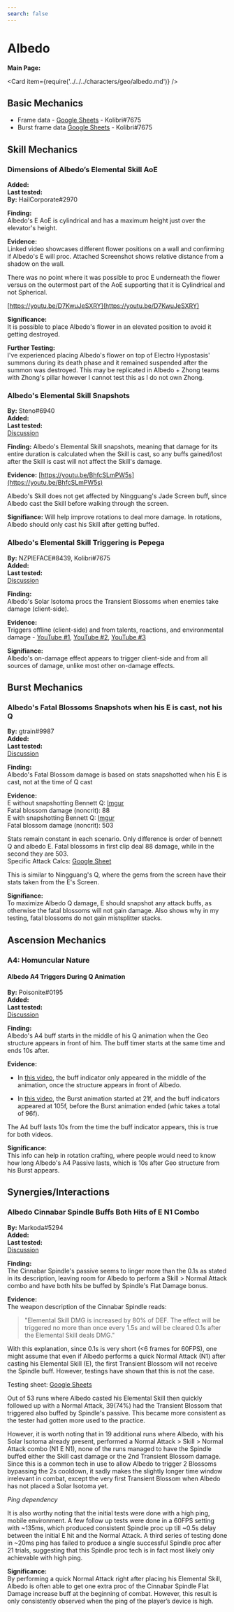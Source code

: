 ```yaml
---
search: false
---
```


# Albedo

**Main Page:**

<Card item={require('../../../characters/geo/albedo.md')} />

## Basic Mechanics

* Frame data - [Google Sheets](https://docs.google.com/spreadsheets/d/1WIejtwUZpZ2lqTNlK2_6cJPoDe0PUmCL6QKB05m_AQQ/edit?usp=sharing) - Kolibri\#7675
* Burst frame data [Google Sheets](https://docs.google.com/spreadsheets/d/1zCwdd6_KYFqMD4OQ_llGLdDshoZTu_1pmAMysxGDQvs/edit?usp=sharing) - Kolibri\#7675

## Skill Mechanics

### Dimensions of Albedo’s Elemental Skill AoE

**Added:** <Version date="2020-12-28" />  
**Last tested:** <VersionHl date="2020-12-28" />  
**By:** HailCorporate\#2970

**Finding:**  
Albedo's E AoE is cylindrical and has a maximum height just over the elevator's height.

**Evidence:**  
Linked video showcases different flower positions on a wall and confirming if Albedo's E will proc. Attached Screenshot shows relative distance from a shadow on the wall.

There was no point where it was possible to proc E underneath the flower versus on the outermost part of the AoE supporting that it is Cylindrical and not Spherical.

[https://youtu.be/D7KwuJeSXRY](https://youtu.be/D7KwuJeSXRY)

**Significance:**  
It is possible to place Albedo's flower in an elevated position to avoid it getting destroyed.

**Further Testing:**  
I've experienced placing Albedo's flower on top of Electro Hypostasis' summons during its death phase and it remained suspended after the summon was destroyed. This may be replicated in Albedo + Zhong teams with Zhong's pillar however I cannot test this as I do not own Zhong.

### Albedo's Elemental Skill Snapshots

**By:** Steno\#6940  
**Added:** <Version date="2021-04-21" />  
**Last tested:** <VersionHl date="2021-04-21" />  
[Discussion](https://tickets.deeznuts.moe/ticket-archive/attachments_834274373493456976_834662830120239115_transcript-albedo-e-snapshot.html)

**Finding:** Albedo's Elemental Skill snapshots, meaning that damage for its entire duration is calculated when the Skill is cast, so any buffs gained/lost after the Skill is cast will not affect the Skill's damage.

**Evidence:** [https://youtu.be/BhfcSLmPW5s](https://youtu.be/BhfcSLmPW5s)

Albedo's Skill does not get affected by Ningguang's Jade Screen buff, since Albedo cast the Skill before walking through the screen.

**Signifiance:** Will help improve rotations to deal more damage. In rotations, Albedo should only cast his Skill after getting buffed.

### Albedo's Elemental Skill Triggering is Pepega

**By:** NZPIEFACE\#8439, Kolibri\#7675  
**Added:** <Version date="2022-06-14" />  
**Last tested:** <VersionHl date="2022-06-14" />  
[Discussion](https://tickets.deeznuts.moe/ticket-archive/attachments_945097851195777054_986267083748835339_transcript-albedo-e-is-pepega.html)

**Finding:**  
Albedo's Solar Isotoma procs the Transient Blossoms when enemies take damage (client-side).

**Evidence:**  
Triggers offline (client-side) and from talents, reactions, and environmental damage - [YouTube #1](https://youtu.be/FpCKqikOCQA), [YouTube #2](https://youtu.be/Mw_9WIU4cdk), [YouTube #3](https://youtu.be/0VWD8izbYog)

**Signifiance:**  
Albedo's on-damage effect appears to trigger client-side and from all sources of damage, unlike most other on-damage effects.

## Burst Mechanics

### Albedo's Fatal Blossoms Snapshots when his E is cast, not his Q

**By:** gtrain#9987  
**Added:** <Version date="2021-08-13" />  
**Last tested:** <VersionHl date="2021-08-13" />  
[Discussion](https://tickets.deeznuts.moe/ticket-archive/attachments_875475337687990272_875585791869468722_transcript-albedo-fatal-blossom-snapshot.html)

**Finding:**  
Albedo's Fatal Blossom damage is based on stats snapshotted when his E is cast, not at the time of Q cast

**Evidence:**  
E without snapshotting Bennett Q: [Imgur](https://imgur.com/a/nU2rHRm)  
Fatal blossom damage (noncrit): 88  
E with snapshotting Bennett Q: [Imgur](https://imgur.com/a/cEimR22)  
Fatal blossom damage (noncrit): 503

Stats remain constant in each scenario. Only difference is order of bennett Q and albedo E. Fatal blossoms in first clip deal 88 damage, while in the second they are 503.  
Specific Attack Calcs: [Google Sheet](https://docs.google.com/spreadsheets/d/1k_BUIffVbN781YZ5eL9OT4IqIZjS6rTpg-Ejr2f7-DI/edit?usp=sharing)

This is similar to Ningguang's Q, where the gems from the screen have their stats taken from the E's Screen.

**Signifiance:**  
To maximize Albedo Q damage, E should snapshot any attack buffs, as otherwise the fatal blossoms will not gain damage. Also shows why in my testing, fatal blossoms do not gain mistsplitter stacks.

## Ascension Mechanics

### A4: Homuncular Nature

#### Albedo A4 Triggers During Q Animation

**By:** Poisonite\#0195  
**Added:** <Version date="2022-04-08" />  
**Last tested:** <VersionHl date="2022-04-08" />  
[Discussion](https://tickets.deeznuts.moe/ticket-archive/attachments_945097851195777054_962008806097838120_transcript-albedo-a4-triggers-during-q-animation.html)

**Finding:**  
Albedo's A4 buff starts in the middle of his Q animation when the Geo structure appears in front of him. The buff timer starts at the same time and ends 10s after.

**Evidence:**

* In [this video](https://youtu.be/1ICK11HGyBs), the buff indicator only appeared in the middle of the animation, once the structure appears in front of Albedo.

* In [this video](https://imgur.com/a/xxeBaqj), the Burst animation started at 21f, and the buff indicators appeared at 105f, before the Burst animation ended \(whic takes a total of 96f\).

The A4 buff lasts 10s from the time the buff indicator appears, this is true for both videos.

**Significance:**  
This info can help in rotation crafting, where people would need to know how long Albedo's A4 Passive lasts, which is 10s after Geo structure from his Burst appears.

## Synergies/Interactions

### Albedo Cinnabar Spindle Buffs Both Hits of E N1 Combo

**By:** Markoda\#5294  
**Added:** <Version date="2022-08-21" />  
**Last tested:** <VersionHl date="2022-08-21" />  
[Discussion](https://tickets.deeznuts.moe/transcripts/albedo-cinnabar-spindle-buffs-both-hits-of-e-n1-combo)

**Finding:**  
The Cinnabar Spindle's passive seems to linger more than the 0.1s as stated in its description, leaving room for Albedo to perform a Skill > Normal Attack combo and have both hits be buffed by Spindle's Flat Damage bonus.

**Evidence:**  
The weapon description of the Cinnabar Spindle reads:

> "Elemental Skill DMG is increased by 80% of DEF. The effect will be triggered no more than once every 1.5s and will be cleared 0.1s after the Elemental Skill deals DMG."

With this explanation, since 0.1s is very short (<6 frames for 60FPS), one might assume that even if Albedo performs a quick Normal Attack (N1) after casting his Elemental Skill (E), the first Transient Blossom will not receive the Spindle buff. However, testings have shown that this is not the case.

Testing sheet: [Google Sheets](https://docs.google.com/spreadsheets/d/1gY82fEkHDonUlp8Bho76PusTo-HwGixK2L5ADGMEo40/edit?usp=sharing)

Out of 53 runs where Albedo casted his Elemental Skill then quickly followed up with a Normal Attack, 39(74%) had the Transient Blossom that triggered also buffed by Spindle's passive. This became more consistent as the tester had gotten more used to the practice.

However, it is worth noting that in 19 additional runs where Albedo, with his Solar Isotoma already present, performed a Normal Attack > Skill > Normal Attack combo (N1 E N1), none of the runs managed to have the Spindle buffed either the Skill cast damage or the 2nd Transient Blossom damage. Since this is a common tech in use to allow Albedo to trigger 2 Blossoms bypassing the 2s cooldown, it sadly makes the slightly longer time window irrelevant in combat, except the very first Transient Blossom when Albedo has not placed a Solar Isotoma yet.

_Ping dependency_

It is also worthy noting that the initial tests were done with a high ping, mobile environment. A few follow up tests were done in a 60FPS setting with ~135ms, which produced consistent Spindle proc up till ~0.5s delay between the initial E hit and the Normal Attack. A third series of testing done in ~20ms ping has failed to produce a single successful Spindle proc after 21 trials, suggesting that this Spindle proc tech is in fact most likely only achievable with high ping.

**Significance:**  
By performing a quick Normal Attack right after placing his Elemental Skill, Albedo is often able to get one extra proc of the Cinnabar Spindle Flat Damage increase buff at the beginning of combat. However, this result is only consistently observed when the ping of the player’s device is high.
